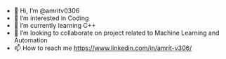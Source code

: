 - 👋 Hi, I’m @amritv0306
- 👀 I’m interested in Coding
- 🌱 I’m currently learning C++
- 💞️ I’m looking to collaborate on project related to Machine Learning and Automation
- 📫 How to reach me https://www.linkedin.com/in/amrit-v306/

<!---
amritv0306/amritv0306 is a ✨ special ✨ repository because its `README.md` (this file) appears on your GitHub profile.
You can click the Preview link to take a look at your changes.
--->
